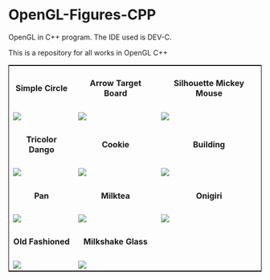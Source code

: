 # OpenGL-Figures-CPP
<p>OpenGL in C++ program. The IDE used is DEV-C.</p>
<p>This is a repository for all works in OpenGL C++</p>

<table style="border:1px solid black;margin-left:auto;margin-right:auto;">
  <tr>
    <td align="center"><h4>Simple Circle</h4></td>
    <td align="center"><h4>Arrow Target Board</h4></td>
    <td align="center"><h4>Silhouette Mickey Mouse</h4></td>
  </tr>
  <tr>
    <td><img src="https://user-images.githubusercontent.com/76563020/166458269-b7df1cac-7d36-48f5-9647-cfc1322bf776.png"></td>
    <td><img src="https://user-images.githubusercontent.com/76563020/166458543-ed453448-92aa-496a-9378-ae6639b9c405.png"></td>
    <td><img src="https://user-images.githubusercontent.com/76563020/166617492-3758b22d-4a68-42f3-b802-12fadb6de4a4.png"></td>
  </tr>
  
  <tr>
    <td align="center"><h4>Tricolor Dango</h4></td>
    <td align="center"><h4>Cookie</h4></td>
    <td align="center"><h4>Building</h4></td>
  </tr>
  <tr>
    <td><img src="https://user-images.githubusercontent.com/76563020/166617365-5aafe93d-28c3-44df-892c-1962a87d1cd1.png"></td>
    <td><img src="https://user-images.githubusercontent.com/76563020/166927290-5f0d0151-d23a-4fe3-b40e-4f279aa61a61.png"></td>
    <td><img src="https://user-images.githubusercontent.com/76563020/166972840-a66ea17f-f728-4f17-ac3c-e9d06fff1506.png"></td>
  </tr>
  
  <tr>
    <td align="center"><h4>Pan</h4></td>
    <td align="center"><h4>Milktea</h4></td>
    <td align="center"><h4>Onigiri</h4></td>
  </tr>
  <tr>
    <td><img src="https://user-images.githubusercontent.com/76563020/168832826-543830ff-4cb2-4c6a-a4a0-2fb3a750a274.png"></td>
    <td><img src="https://user-images.githubusercontent.com/76563020/168933748-70afd17f-41dc-41e0-a099-9548388fe65a.png"></td>
    <td><img src="https://user-images.githubusercontent.com/76563020/169295894-715a5729-52d9-4bd4-8199-4c1388464396.png"></td>
  </tr>
  <tr>
    <td align="center"><h4>Old Fashioned</h4></td>
    <td align="center"><h4>Milkshake Glass</h4></td>
  </tr>
  <tr>
    <td><img src="https://user-images.githubusercontent.com/76563020/182157494-a87bb5a0-0b99-42b5-8a39-f0e8b51cf835.png"></td>
    <td><img src="https://user-images.githubusercontent.com/76563020/182342799-1c8be43d-6431-481f-90bb-3fe38f9128ef.png"></td>
  </tr>
</table>
